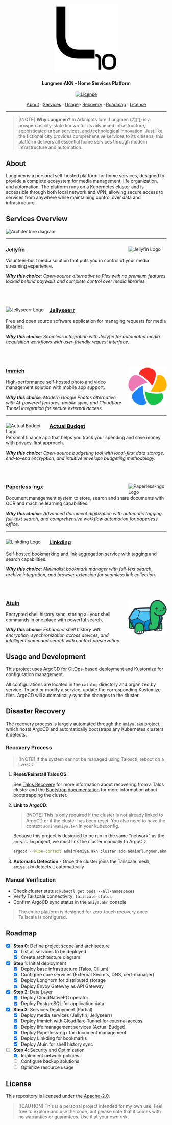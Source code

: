 <h1 align="center">
  <picture>
    <source media="(prefers-color-scheme: dark)" srcset="./assets/logo.dark.svg">
      <img alt="Stylized logo with traditional Chinese characters 龙门 (Lungmen) and subtitle, representing Lungmen·AKN branding" src="./assets/logo.light.svg" width="200">
  </picture>
</h1>

<h4 align="center">Lungmen·AKN - Home Services Platform</h4>

<div align="center">

[![License](https://img.shields.io/badge/License-Apache_2.0-blue?logo=git\&logoColor=white\&logoWidth=20)](../../LICENSE)

<a href="#about">About</a> · <a href="#services-overview">Services</a> · <a href="#usage-and-development">Usage</a> · <a href="#disaster-recovery">Recovery</a> · <a href="#roadmap">Roadmap</a> · <a href="#license">License</a>

</div>

***

> \[!NOTE]
> **Why Lungmen?** In Arknights lore, Lungmen (龙门) is a prosperous city-state known for its advanced infrastructure, sophisticated urban services, and technological innovation. Just like the fictional city provides comprehensive services to its citizens, this platform delivers all essential home services through modern infrastructure and automation.

## About

Lungmen is a personal self-hosted platform for home services, designed to provide a complete ecosystem for media management, life organization, and automation. The platform runs on a Kubernetes cluster and is accessible through both local network and VPN, allowing secure access to services from anywhere while maintaining control over data and infrastructure.

## Services Overview

![Architecture diagram](./assets/architecture.svg)

***

<div align="center" style="max-width: 1000px; margin: 0 auto;">
<div align="left">
<img src="../../docs/assets/icons/apps/jellyfin.svg" alt="Jellyfin Logo" width="120" align="right" style="margin-left: 16px;">

### [Jellyfin](https://jellyfin.org/)

Volunteer-built media solution that puts you in control of your media streaming experience.

***Why this choice**: Open-source alternative to Plex with no premium features locked behind paywalls and complete control over media libraries.*

</div>
</div>

<br/><br/>

<div align="center" style="max-width: 1000px; margin: 0 auto;">
<div align="left">
<img src="../../docs/assets/icons/apps/jellyseerr.svg" alt="Jellyseerr Logo" width="120" align="left" style="margin-right: 16px;">

### [Jellyseerr](https://github.com/Fallenbagel/jellyseerr)

Free and open source software application for managing requests for media libraries.

***Why this choice**: Seamless integration with Jellyfin for automated media acquisition workflows with user-friendly request interface.*

</div>
</div>

<br/><br/>

<div align="center" style="max-width: 1000px; margin: 0 auto;">
<div align="left">
<img src="../../docs/assets/icons/apps/immich.svg" alt="Immich Logo" width="120" align="right" style="margin-left: 16px;">

### [Immich](https://immich.app/)

High-performance self-hosted photo and video management solution with mobile app support.

***Why this choice**: Modern Google Photos alternative with AI-powered features, mobile sync, and Cloudflare Tunnel integration for secure external access.*

</div>
</div>

***

<div align="center" style="max-width: 1000px; margin: 0 auto;">
<div align="left">
<img src="../../docs/assets/icons/apps/actual-budget.png" alt="Actual Budget Logo" width="120" align="left" style="margin-right: 16px;">

### [Actual Budget](https://actualbudget.com/)

Personal finance app that helps you track your spending and save money with privacy-first approach.

***Why this choice**: Open-source budgeting tool with local-first data storage, end-to-end encryption, and intuitive envelope budgeting methodology.*

</div>
</div>

<br/><br/>

<!-- trunk-ignore-begin(markdown-link-check/403): Paperless documentation is behind Cloudflare -->

<div align="center" style="max-width: 1000px; margin: 0 auto;">
<div align="left">
<img src="../../docs/assets/icons/apps/paperless.svg" alt="Paperless-ngx Logo" width="120" align="right" style="margin-left: 16px;">

### [Paperless-ngx](https://docs.paperless-ngx.com/)

Document management system to store, search and share documents with OCR and machine learning capabilities.

***Why this choice**: Advanced document digitization with automatic tagging, full-text search, and comprehensive workflow automation for paperless office.*

</div>
</div>

<!-- trunk-ignore-end(markdown-link-check/403) -->

***

<div align="center" style="max-width: 1000px; margin: 0 auto;">
<div align="left">
<img src="../../docs/assets/icons/apps/linkding.svg" alt="Linkding Logo" width="120" align="left" style="margin-right: 16px;">

### [Linkding](https://github.com/sissbruecker/linkding)

Self-hosted bookmarking and link aggregation service with tagging and search capabilities.

***Why this choice**: Minimalist bookmark manager with full-text search, archive integration, and browser extension for seamless link collection.*

</div>
</div>

<br/><br/>

<div align="center" style="max-width: 1000px; margin: 0 auto;">
<div align="left">
<img src="../../docs/assets/icons/apps/atuin.svg" alt="Atuin Logo" width="120" align="right" style="margin-left: 16px;">

### [Atuin](https://docs.atuin.sh/)

Encrypted shell history sync, storing all your shell commands in one place with powerful search.

***Why this choice**: Enhanced shell history with encryption, synchronization across devices, and intelligent command search with context preservation.*

</div>
</div>

## Usage and Development

This project uses [ArgoCD](https://argoproj.github.io/cd/) for GitOps-based deployment and [Kustomize](https://kustomize.io/) for configuration management.

All configurations are located in the `catalog` directory and organized by service. To add or modify a service, update the corresponding Kustomize files. ArgoCD will automatically sync the changes to the cluster.

## Disaster Recovery

The recovery process is largely automated through the `amiya.akn` project, which hosts ArgoCD and automatically bootstraps any Kubernetes clusters it detects.

### Recovery Process

> \[!NOTE]
> If the system cannot be managed using Talosctl, reboot on a live CD

1. **Reset/Reinstall Talos OS**:

   See [Talos Recovery](https://www.talos.dev/v1.10/advanced/disaster-recovery/) for more information about recovering from a Talos cluster and the [Bootstrap documentation](./docs/HOW_TO_BOOTSTRAP.md) for more information about bootstrapping the cluster.

2. **Link to ArgoCD**:

   > \[!NOTE]
   > This is only required if the cluster is not already linked to ArgoCD or if the cluster has been reset.
   > You also need to have the context `admin@amiya.akn` in your kubeconfig.

   Because this project is designed to be run in the same "network" as the `amiya.akn` project, we must link the cluster manually to ArgoCD.

   ```bash
   argocd --kube-context admin@amiya.akn cluster add admin@lungmen.akn --name lungmen.akn --label device.tailscale.com/os=linux
   ```

3. **Automatic Detection** - Once the cluster joins the Tailscale mesh, `amiya.akn` detects it automatically

### Manual Verification

* Check cluster status: `kubectl get pods --all-namespaces`
* Verify Tailscale connectivity: `tailscale status`
* Confirm ArgoCD sync status in the `amiya.akn` console

> The entire platform is designed for zero-touch recovery once Tailscale is configured.

## Roadmap

<!-- trunk-ignore-begin(remark-lint/list-item-content-indent) -->

* [x] **Step 0**: Define project scope and architecture
  * [x] List all services to be deployed
  * [x] Create architecture diagram
* [x] **Step 1**: Initial deployment
  * [x] Deploy base infrastructure (Talos, Cilium)
  * [x] Configure core services (External Secrets, DNS, cert-manager)
  * [x] Deploy Longhorn for distributed storage
  * [x] Deploy Envoy Gateway as API Gateway
* [x] **Step 2**: Data Layer
  * [x] Deploy CloudNativePG operator
  * [x] Deploy PostgreSQL for application data
* [x] **Step 3**: Services Deployment (Partial)
  * [x] Deploy media services (Jellyfin, Jellyseerr)
  * [x] Deploy Immich ~~with Cloudflare Tunnel for external access~~
  * [x] Deploy life management services (Actual Budget)
  * [x] Deploy Paperless-ngx for document management
  * [x] Deploy Linkding for bookmarks
  * [x] Deploy Atuin for shell history sync
* [ ] **Step 4**: Security and Optimization
  * [x] Implement network policies
  * [ ] Configure backup solutions
  * [ ] Optimize resource usage

<!-- trunk-ignore-end(remark-lint/list-item-content-indent) -->

## License

This repository is licensed under the [Apache-2.0](../../LICENSE).

> \[!CAUTION]
> This is a personal project intended for my own use. Feel free to explore and use the code,
> but please note that it comes with no warranties or guarantees. Use it at your own risk.
